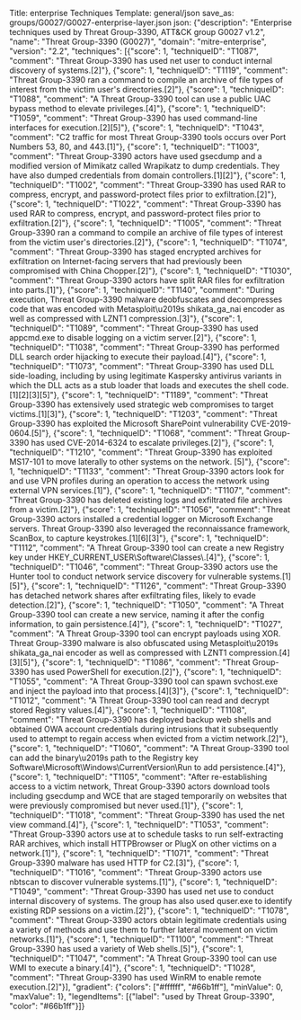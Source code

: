 Title: enterprise Techniques
Template: general/json
save_as: groups/G0027/G0027-enterprise-layer.json
json: {"description": "Enterprise techniques used by Threat Group-3390, ATT&CK group G0027 v1.2", "name": "Threat Group-3390 (G0027)", "domain": "mitre-enterprise", "version": "2.2", "techniques": [{"score": 1, "techniqueID": "T1087", "comment": "Threat Group-3390 has used net user to conduct internal discovery of systems.[2]"}, {"score": 1, "techniqueID": "T1119", "comment": "Threat Group-3390 ran a command to compile an archive of file types of interest from the victim user's directories.[2]"}, {"score": 1, "techniqueID": "T1088", "comment": "A Threat Group-3390 tool can use a public UAC bypass method to elevate privileges.[4]"}, {"score": 1, "techniqueID": "T1059", "comment": "Threat Group-3390 has used command-line interfaces for execution.[2][5]"}, {"score": 1, "techniqueID": "T1043", "comment": "C2 traffic for most Threat Group-3390 tools occurs over Port Numbers 53, 80, and 443.[1]"}, {"score": 1, "techniqueID": "T1003", "comment": "Threat Group-3390 actors have used gsecdump and a modified version of Mimikatz called Wrapikatz to dump credentials. They have also dumped credentials from domain controllers.[1][2]"}, {"score": 1, "techniqueID": "T1002", "comment": "Threat Group-3390 has used RAR to compress, encrypt, and password-protect files prior to exfiltration.[2]"}, {"score": 1, "techniqueID": "T1022", "comment": "Threat Group-3390 has used RAR to compress, encrypt, and password-protect files prior to exfiltration.[2]"}, {"score": 1, "techniqueID": "T1005", "comment": "Threat Group-3390 ran a command to compile an archive of file types of interest from the victim user's directories.[2]"}, {"score": 1, "techniqueID": "T1074", "comment": "Threat Group-3390 has staged encrypted archives for exfiltration on Internet-facing servers that had previously been compromised with China Chopper.[2]"}, {"score": 1, "techniqueID": "T1030", "comment": "Threat Group-3390 actors have split RAR files for exfiltration into parts.[1]"}, {"score": 1, "techniqueID": "T1140", "comment": "During execution, Threat Group-3390 malware deobfuscates and decompresses code that was encoded with Metasploit\u2019s shikata_ga_nai encoder as well as compressed with LZNT1 compression.[3]"}, {"score": 1, "techniqueID": "T1089", "comment": "Threat Group-3390 has used appcmd.exe to disable logging on a victim server.[2]"}, {"score": 1, "techniqueID": "T1038", "comment": "Threat Group-3390 has performed DLL search order hijacking to execute their payload.[4]"}, {"score": 1, "techniqueID": "T1073", "comment": "Threat Group-3390 has used DLL side-loading, including by using legitimate Kaspersky antivirus variants in which the DLL acts as a stub loader that loads and executes the shell code.[1][2][3][5]"}, {"score": 1, "techniqueID": "T1189", "comment": "Threat Group-3390 has extensively used strategic web compromises to target victims.[1][3]"}, {"score": 1, "techniqueID": "T1203", "comment": "Threat Group-3390 has exploited the Microsoft SharePoint vulnerability CVE-2019-0604.[5]"}, {"score": 1, "techniqueID": "T1068", "comment": "Threat Group-3390 has used CVE-2014-6324 to escalate privileges.[2]"}, {"score": 1, "techniqueID": "T1210", "comment": "Threat Group-3390 has exploited MS17-101 to move laterally to other systems on the network.    [5]"}, {"score": 1, "techniqueID": "T1133", "comment": "Threat Group-3390 actors look for and use VPN profiles during an operation to access the network using external VPN services.[1]"}, {"score": 1, "techniqueID": "T1107", "comment": "Threat Group-3390 has deleted existing logs and exfiltrated file archives from a victim.[2]"}, {"score": 1, "techniqueID": "T1056", "comment": "Threat Group-3390 actors installed a credential logger on Microsoft Exchange servers. Threat Group-3390 also leveraged the reconnaissance framework, ScanBox, to capture keystrokes.[1][6][3]"}, {"score": 1, "techniqueID": "T1112", "comment": "A Threat Group-3390 tool can create a new Registry key under HKEY_CURRENT_USER\\Software\\Classes\\.[4]"}, {"score": 1, "techniqueID": "T1046", "comment": "Threat Group-3390 actors use the Hunter tool to conduct network service discovery for vulnerable systems.[1][5]"}, {"score": 1, "techniqueID": "T1126", "comment": "Threat Group-3390 has detached network shares after exfiltrating files, likely to evade detection.[2]"}, {"score": 1, "techniqueID": "T1050", "comment": "A Threat Group-3390 tool can create a new service, naming it after the config information, to gain persistence.[4]"}, {"score": 1, "techniqueID": "T1027", "comment": "A Threat Group-3390 tool can encrypt payloads using XOR. Threat Group-3390 malware is also obfuscated using Metasploit\u2019s shikata_ga_nai encoder as well as compressed with LZNT1 compression.[4][3][5]"}, {"score": 1, "techniqueID": "T1086", "comment": "Threat Group-3390 has used PowerShell for execution.[2]"}, {"score": 1, "techniqueID": "T1055", "comment": "A Threat Group-3390 tool can spawn svchost.exe and inject the payload into that process.[4][3]"}, {"score": 1, "techniqueID": "T1012", "comment": "A Threat Group-3390 tool can read and decrypt stored Registry values.[4]"}, {"score": 1, "techniqueID": "T1108", "comment": "Threat Group-3390 has deployed backup web shells and obtained OWA account credentials during intrusions that it subsequently used to attempt to regain access when evicted from a victim network.[2]"}, {"score": 1, "techniqueID": "T1060", "comment": "A Threat Group-3390 tool can add the binary\u2019s path to the Registry key Software\\Microsoft\\Windows\\CurrentVersion\\Run to add persistence.[4]"}, {"score": 1, "techniqueID": "T1105", "comment": "After re-establishing access to a victim network, Threat Group-3390 actors download tools including gsecdump and WCE that are staged temporarily on websites that were previously compromised but never used.[1]"}, {"score": 1, "techniqueID": "T1018", "comment": "Threat Group-3390 has used the net view command.[4]"}, {"score": 1, "techniqueID": "T1053", "comment": "Threat Group-3390 actors use at to schedule tasks to run self-extracting RAR archives, which install HTTPBrowser or PlugX on other victims on a network.[1]"}, {"score": 1, "techniqueID": "T1071", "comment": "Threat Group-3390 malware has used HTTP for C2.[3]"}, {"score": 1, "techniqueID": "T1016", "comment": "Threat Group-3390 actors use nbtscan to discover vulnerable systems.[1]"}, {"score": 1, "techniqueID": "T1049", "comment": "Threat Group-3390 has used net use to conduct internal discovery of systems. The group has also used quser.exe to identify existing RDP sessions on a victim.[2]"}, {"score": 1, "techniqueID": "T1078", "comment": "Threat Group-3390 actors obtain legitimate credentials using a variety of methods and use them to further lateral movement on victim networks.[1]"}, {"score": 1, "techniqueID": "T1100", "comment": "Threat Group-3390 has used a variety of Web shells.[5]"}, {"score": 1, "techniqueID": "T1047", "comment": "A Threat Group-3390 tool can use WMI to execute a binary.[4]"}, {"score": 1, "techniqueID": "T1028", "comment": "Threat Group-3390 has used WinRM to enable remote execution.[2]"}], "gradient": {"colors": ["#ffffff", "#66b1ff"], "minValue": 0, "maxValue": 1}, "legendItems": [{"label": "used by Threat Group-3390", "color": "#66b1ff"}]}
